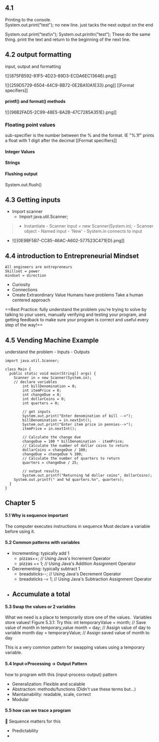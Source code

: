 ## 4.1 
Printing to the console.  
System.out.print("test"); no new line.  just tacks the next output on the end

System.out.print("test\n");
System.out.println("test"); These do the same thing.  print the text and return to the beginning of the next line.


## 4.2 output formatting

input, output and formatting

![[{875FB592-81F5-4D23-89D3-ECDA6EC13646}.png]]

![[{259D5729-6504-44C9-BB72-0E2BA10A1E33}.png]]
[[Format specifiers]]
#### printf() and format() methods

![[{96B2FAD5-2C99-48E5-8A2B-47C7285A351E}.png]]

### Floating point values

sub-specifier is the number between the % and the format.  IE "%.1f" prints a float with 1 digit after the decimal
[[Format specifiers]]

#### Integer Values

#### Strings

#### Flushing output
System.out.flush()

## 4.3 Getting inputs
- Import scanner
	- Import java.util.Scanner;

> - Instantiate
	- Scanner input = new Scanner(System.in);
		- Scanner object
		- Named input
		- 'New'
		- System.in connects to input
- ![[{0E9BF5B7-CC85-46AC-A602-577523C471ED}.png]]


## 4.4 introduction to Entrepreneurial Mindset
	All engineers are entrepreneurs
	Skillset = power
	mindset = direction
 - Curiosity
 - Connections
 - Create Extraordinary Value
Humans have problems
Take a human centered approach

==Best Practice: fully understand the problem you're trying to solve by talking to your users, manually verifying and testing your program, and getting feedback to make sure your program is correct and useful every step of the way!==

## 4.5 Vending Machine Example
understand the problem
	- Inputs
	- Outputs
```
import java.util.Scanner;

class Main {
  public static void main(String[] args) {
    Scanner in = new Scanner(System.in);
    // declare variables
		int billDenomination = 0;
		int itemPrice = 0; 
		int changeDue = 0;
		int dollarCoins = 0;
		int quarters = 0;

		// get inputs
		System.out.print("Enter denomination of bill -->");
		billDenomination = in.nextInt();
		System.out.print("Enter item price in pennies-->");
		itemPrice = in.nextInt();
		
		// Calculate the change due
		changeDue = 100 * billDenomination - itemPrice;
		// Calculate the number of dollar coins to return
		dollarCoins = changeDue / 100;
		changeDue = changeDue % 100;
		// Calculate the number of quarters to return
		quarters = changeDue / 25;

		// output results
		System.out.printf("Returning %d dollar coins", dollarCoins);
    System.out.printf(" and %d quarters.%n", quarters);
  }
}
```

## Chapter 5
#### 5.1 Why is sequence important
The computer executes instructions in sequence
Must declare a variable before using it.

#### 5.2 Common patterns with variables
- Incrementing: typically add 1
	- pizzas++; // Using Java's Increment Operator
	- pizzas += 1; // Using Java's Addition Assignment Operator
- Decrementing: typically subtract 1
	- breadsticks--; // Using Java's Decrement Operator
	- breadsticks -= 1; // Using Java's Subtraction Assignment Operator
- Accumulate a total
	- 
#### 5.3 Swap the values or 2 variables

What we need is a place to temporarily store one of the values.  Variables store values!
Figure 5.3.1: Try this:
int temporaryValue = month;   // Save value of month in temporary_value
month = day;                  // Assign value of day to variable month
day = temporaryValue;         // Assign saved value of month to day

This is a very common pattern for swapping values using a temporary variable.

#### 5.4 Input->Processing -> Output Pattern

how to program with this (input-process-output) pattern
- Generalization: Flexible and scalable
- Abstraction:  methods/functions (Didn't use these terms but...)
- Maintainability: readable, scale, correct
- Modular

#### 5.5 how can we trace a program
 🤖 Sequence matters for this
 - Predictability
 - 
